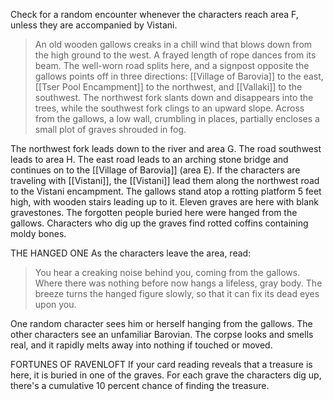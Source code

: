 Check for a random encounter whenever the characters reach area F, unless they are accompanied by Vistani. 

> An old wooden gallows creaks in a chill wind that blows down from the high ground to the west. A frayed length of rope dances from its beam. The well-worn road splits here, and a signpost opposite the gallows points off in three directions: [[Village of Barovia]] to the east, [[Tser Pool Encampment]] to the northwest, and [[Vallaki]] to the southwest. The northwest fork slants down and disappears into the trees, while the southwest fork clings to an upward slope. Across from the gallows, a low wall, crumbling in places, partially encloses a small plot of graves shrouded in fog. 
 
The northwest fork leads down to the river and area G. The road southwest leads to area H. The east road leads to an arching stone bridge and continues on to the [[Village of Barovia]] (area E). If the characters are traveling with [[Vistani]], the [[Vistani]] lead them along the northwest road to the Vistani encampment. 
The gallows stand atop a rotting platform 5 feet high, with wooden stairs leading up to it. Eleven graves are here with blank gravestones. The forgotten people buried here were hanged from the gallows. Characters who dig up the graves find rotted coffins containing moldy bones. 

THE HANGED ONE 
As the characters leave the area, read: 

> You hear a creaking noise behind you, coming from the gallows. Where there was nothing before now hangs a lifeless, gray body. The breeze turns the hanged figure slowly, so that it can fix its dead eyes upon you. 
 
One random character sees him or herself hanging from the gallows. The other characters see an unfamiliar Barovian. The corpse looks and smells real, and it rapidly melts away into nothing if touched or moved. 

FORTUNES OF RAVENLOFT 
If your card reading reveals that a treasure is here, it is buried in one of the graves. For each grave the characters dig up, there's a cumulative 10 percent chance of finding the treasure.
 
